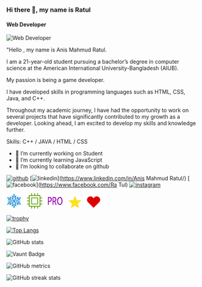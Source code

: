 ### Hi there 👋, my name is Ratul
#### Web Developer
![Web Developer](https://scontent.fzyl2-2.fna.fbcdn.net/v/t39.30808-6/454691085_462133126788262_7697275523528406580_n.jpg?stp=cp6_dst-jpg&_nc_cat=111&ccb=1-7&_nc_sid=cc71e4&_nc_ohc=B9lXTQuoRloQ7kNvgGYlzdT&_nc_ht=scontent.fzyl2-2.fna&oh=00_AYBKSA8KamJ2EKt2xjg_Mbu4JaLxckg7XZxWMuCidSdCqQ&oe=66C44408)

"Hello , my name is Anis Mahmud Ratul.

 I am a 21-year-old student pursuing a bachelor’s degree in computer science at the American International University-Bangladesh (AIUB).

 My passion is being a game developer. 

I have developed skills in programming languages such as HTML, CSS, Java, and C++.

 Throughout my academic journey, I have had the opportunity to work on several projects that have significantly contributed to my growth as a developer. Looking ahead, I am excited to develop my skills and knowledge further. 



Skills: C++ / JAVA  / HTML / CSS

- 🔭 I’m currently working on Student 
- 🌱 I’m currently learning JavaScript 
- 👯 I’m looking to collaborate on github 


[<img src='https://cdn.jsdelivr.net/npm/simple-icons@3.0.1/icons/github.svg' alt='github' height='40'>](https://github.com/anismahmudratul)  [<img src='https://cdn.jsdelivr.net/npm/simple-icons@3.0.1/icons/linkedin.svg' alt='linkedin' height='40'>](https://www.linkedin.com/in/Anis Mahmud Ratul/)  [<img src='https://cdn.jsdelivr.net/npm/simple-icons@3.0.1/icons/facebook.svg' alt='facebook' height='40'>](https://www.facebook.com/Ra Tul)  [<img src='https://cdn.jsdelivr.net/npm/simple-icons@3.0.1/icons/instagram.svg' alt='instagram' height='40'>](https://www.instagram.com/ra___tullll/)  

<a href='https://archiveprogram.github.com/'><img src='https://raw.githubusercontent.com/acervenky/animated-github-badges/master/assets/acbadge.gif' width='40' height='40'></a> <a href='https://docs.github.com/en/developers'><img src='https://raw.githubusercontent.com/acervenky/animated-github-badges/master/assets/devbadge.gif' width='40' height='40'></a> <a href='https://github.com/pricing'><img src='https://raw.githubusercontent.com/acervenky/animated-github-badges/master/assets/pro.gif' width='40' height='40'></a> <a href='https://stars.github.com/'><img src='https://raw.githubusercontent.com/acervenky/animated-github-badges/master/assets/starbadge.gif' width='35' height='35'></a> <a href='https://docs.github.com/en/github/supporting-the-open-source-community-with-github-sponsors'><img src='https://raw.githubusercontent.com/acervenky/animated-github-badges/master/assets/sponsorbadge.gif' width='35' height='35'></a> 

[![trophy](https://github-profile-trophy.vercel.app/?username=anismahmudratul)](https://github.com/ryo-ma/github-profile-trophy)

[![Top Langs](https://github-readme-stats.vercel.app/api/top-langs/?username=anismahmudratul)](https://github.com/anuraghazra/github-readme-stats)

![GitHub stats](https://github-readme-stats.vercel.app/api?username=anismahmudratul&show_icons=true&count_private=true)  

![Vaunt Badge](https://api.vaunt.dev/v1/github/entities/anismahmudratul/contributions?format=svg&private=true)  

![GitHub metrics](https://metrics.lecoq.io/anismahmudratul)  

![GitHub streak stats](https://streak-stats.demolab.com/?user=anismahmudratul)  



